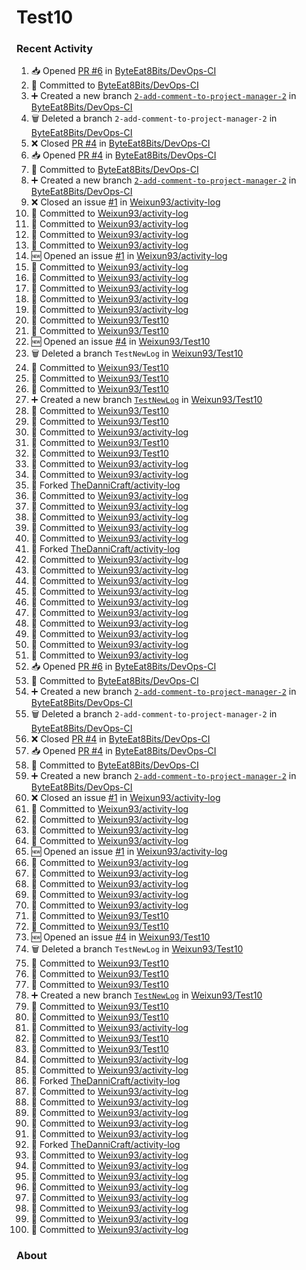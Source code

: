 # Test10

### Recent Activity ###
<!--START_SECTION:activity-->
1. 📥 Opened [PR #6](https://github.com/ByteEat8Bits/DevOps-CI/pull/6) in [ByteEat8Bits/DevOps-CI](https://github.com/ByteEat8Bits/DevOps-CI)
2. 📝 Committed to [ByteEat8Bits/DevOps-CI](https://github.com/ByteEat8Bits/DevOps-CI/commit/2f71d96b084ff6f88660be79d9e12e9e5e6583b2)
3. ➕ Created a new branch [`2-add-comment-to-project-manager-2`](https://github.com/ByteEat8Bits/DevOps-CI/tree/2-add-comment-to-project-manager-2) in [ByteEat8Bits/DevOps-CI](https://github.com/ByteEat8Bits/DevOps-CI)
4. 🗑️ Deleted a branch `2-add-comment-to-project-manager-2` in [ByteEat8Bits/DevOps-CI](https://github.com/ByteEat8Bits/DevOps-CI)
5. ❌ Closed [PR #4](https://github.com/ByteEat8Bits/DevOps-CI/pull/4) in [ByteEat8Bits/DevOps-CI](https://github.com/ByteEat8Bits/DevOps-CI)
6. 📥 Opened [PR #4](https://github.com/ByteEat8Bits/DevOps-CI/pull/4) in [ByteEat8Bits/DevOps-CI](https://github.com/ByteEat8Bits/DevOps-CI)
7. 📝 Committed to [ByteEat8Bits/DevOps-CI](https://github.com/ByteEat8Bits/DevOps-CI/commit/c406bd67747e0b8d7b5aa0e673d96d498bd5ecda)
8. ➕ Created a new branch [`2-add-comment-to-project-manager-2`](https://github.com/ByteEat8Bits/DevOps-CI/tree/2-add-comment-to-project-manager-2) in [ByteEat8Bits/DevOps-CI](https://github.com/ByteEat8Bits/DevOps-CI)
9. ❌ Closed an issue [#1](https://github.com/Weixun93/activity-log/issues/1) in [Weixun93/activity-log](https://github.com/Weixun93/activity-log)
10. 📝 Committed to [Weixun93/activity-log](https://github.com/Weixun93/activity-log/commit/dbab143740edcc48ca0ddfafa67d90a03baa04df)
11. 📝 Committed to [Weixun93/activity-log](https://github.com/Weixun93/activity-log/commit/043418d5a2b63d3c3a159b930651996c87006589)
12. 📝 Committed to [Weixun93/activity-log](https://github.com/Weixun93/activity-log/commit/c165ea923bb1a449db873c3135357e3dc1452434)
13. 📝 Committed to [Weixun93/activity-log](https://github.com/Weixun93/activity-log/commit/594c286f28832d2af156c8842ca248af3fa08c53)
14. 🆕 Opened an issue [#1](https://github.com/Weixun93/activity-log/issues/1) in [Weixun93/activity-log](https://github.com/Weixun93/activity-log)
15. 📝 Committed to [Weixun93/activity-log](https://github.com/Weixun93/activity-log/commit/3eee8f0ad7f9b3b33e55125117dcea493ea06cc6)
16. 📝 Committed to [Weixun93/activity-log](https://github.com/Weixun93/activity-log/commit/b7b5792780378a8d9e0e6002aa563357a34d7dfa)
17. 📝 Committed to [Weixun93/activity-log](https://github.com/Weixun93/activity-log/commit/75a60184649bcfcc15d668f76d12f9959aae0666)
18. 📝 Committed to [Weixun93/activity-log](https://github.com/Weixun93/activity-log/commit/26f1ec8f65b86416f71b90d0f29f68d481750be7)
19. 📝 Committed to [Weixun93/activity-log](https://github.com/Weixun93/activity-log/commit/3f5619bbb6bcc46fd3ee07ebe240af57b4023508)
20. 📝 Committed to [Weixun93/Test10](https://github.com/Weixun93/Test10/commit/8e29c04142e6ee12a2f1b1b0b5267c343c940269)
21. 📝 Committed to [Weixun93/Test10](https://github.com/Weixun93/Test10/commit/63a81d7881212e50f2286923dd8fd1bdc64ae98b)
22. 🆕 Opened an issue [#4](https://github.com/Weixun93/Test10/issues/4) in [Weixun93/Test10](https://github.com/Weixun93/Test10)
23. 🗑️ Deleted a branch `TestNewLog` in [Weixun93/Test10](https://github.com/Weixun93/Test10)
24. 📝 Committed to [Weixun93/Test10](https://github.com/Weixun93/Test10/commit/a52d5d28d639447e64e7dcb0def07dc3ed6bb457)
25. 📝 Committed to [Weixun93/Test10](https://github.com/Weixun93/Test10/commit/a671737e8f3c74063bbb7a01becdc6b298f395e3)
26. 📝 Committed to [Weixun93/Test10](https://github.com/Weixun93/Test10/commit/d7c197e844785088672cfacff49819293b4d3455)
27. ➕ Created a new branch [`TestNewLog`](https://github.com/Weixun93/Test10/tree/TestNewLog) in [Weixun93/Test10](https://github.com/Weixun93/Test10)
28. 📝 Committed to [Weixun93/Test10](https://github.com/Weixun93/Test10/commit/0c136297c257a177ebe23802eed261e89b4b2e01)
29. 📝 Committed to [Weixun93/Test10](https://github.com/Weixun93/Test10/commit/67e4a7a2d2503a632905a2fbe866206fe0ecd80f)
30. 📝 Committed to [Weixun93/activity-log](https://github.com/Weixun93/activity-log/commit/7aef00bf432a5d9bef01a245c08e9f54b670caf8)
31. 📝 Committed to [Weixun93/Test10](https://github.com/Weixun93/Test10/commit/0fb65793ed98b95fcca4bd3590576384acaa9de0)
32. 📝 Committed to [Weixun93/Test10](https://github.com/Weixun93/Test10/commit/14ac2f227d4456f2970eba5b7a558d52d9d3476d)
33. 📝 Committed to [Weixun93/activity-log](https://github.com/Weixun93/activity-log/commit/592211aeab32c18f97b5d6ea32d9844b07e8533b)
34. 📝 Committed to [Weixun93/activity-log](https://github.com/Weixun93/activity-log/commit/6d274064dd209f7483eb3fc2f79ecf0c86893378)
35. 🍴 Forked [TheDanniCraft/activity-log](https://github.com/TheDanniCraft/activity-log)
36. 📝 Committed to [Weixun93/activity-log](https://github.com/Weixun93/activity-log/commit/8d93d8ddbe05a926c793e33fdc4f003e95c96782)
37. 📝 Committed to [Weixun93/activity-log](https://github.com/Weixun93/activity-log/commit/c915ac27ee7bcb0a31c96b9003ba76f6d3188cd3)
38. 📝 Committed to [Weixun93/activity-log](https://github.com/Weixun93/activity-log/commit/413e2c5bfcc290f5643a5bbbd5318844086b0c64)
39. 📝 Committed to [Weixun93/activity-log](https://github.com/Weixun93/activity-log/commit/52a3ab284e7407f1b1166e3f90350d1260044c31)
40. 📝 Committed to [Weixun93/activity-log](https://github.com/Weixun93/activity-log/commit/fd4fa69183e19bc44a7c839aa31b01fc15d1dce7)
41. 🍴 Forked [TheDanniCraft/activity-log](https://github.com/TheDanniCraft/activity-log)
42. 📝 Committed to [Weixun93/activity-log](https://github.com/Weixun93/activity-log/commit/3106dad5684bfa5929e481eb72671c8df2e9ec8c)
43. 📝 Committed to [Weixun93/activity-log](https://github.com/Weixun93/activity-log/commit/f7f688cdc6f9562ffd646ab841550e609aaa5022)
44. 📝 Committed to [Weixun93/activity-log](https://github.com/Weixun93/activity-log/commit/74cd7f19ba9bf67e0d5e78dca625b3e3397528ce)
45. 📝 Committed to [Weixun93/activity-log](https://github.com/Weixun93/activity-log/commit/355337fd8845d7d853769706a5ef7b9218860cfb)
46. 📝 Committed to [Weixun93/activity-log](https://github.com/Weixun93/activity-log/commit/ae7c0661ad4ec1942138a031f1871dad61e8488a)
47. 📝 Committed to [Weixun93/activity-log](https://github.com/Weixun93/activity-log/commit/ab13bdd741ffdabe14231cc327e35877406bd9af)
48. 📝 Committed to [Weixun93/activity-log](https://github.com/Weixun93/activity-log/commit/d8ed5fee1561ad228c4e95899d4b5b920ac3547d)
49. 📝 Committed to [Weixun93/activity-log](https://github.com/Weixun93/activity-log/commit/38cd3e5ccb571aa01fb81c4891daac5b695771fb)
50. 📝 Committed to [Weixun93/activity-log](https://github.com/Weixun93/activity-log/commit/19d2b756064a3b6d37ea2c16cd78f06a8b64b602)
51. 📝 Committed to [Weixun93/activity-log](https://github.com/Weixun93/activity-log/commit/3c9ec04c2c2705bfe556acc6df861068ca916480)
52. 📥 Opened [PR #6](https://github.com/ByteEat8Bits/DevOps-CI/pull/6) in [ByteEat8Bits/DevOps-CI](https://github.com/ByteEat8Bits/DevOps-CI)
53. 📝 Committed to [ByteEat8Bits/DevOps-CI](https://github.com/ByteEat8Bits/DevOps-CI/commit/2f71d96b084ff6f88660be79d9e12e9e5e6583b2)
54. ➕ Created a new branch [`2-add-comment-to-project-manager-2`](https://github.com/ByteEat8Bits/DevOps-CI/tree/2-add-comment-to-project-manager-2) in [ByteEat8Bits/DevOps-CI](https://github.com/ByteEat8Bits/DevOps-CI)
55. 🗑️ Deleted a branch `2-add-comment-to-project-manager-2` in [ByteEat8Bits/DevOps-CI](https://github.com/ByteEat8Bits/DevOps-CI)
56. ❌ Closed [PR #4](https://github.com/ByteEat8Bits/DevOps-CI/pull/4) in [ByteEat8Bits/DevOps-CI](https://github.com/ByteEat8Bits/DevOps-CI)
57. 📥 Opened [PR #4](https://github.com/ByteEat8Bits/DevOps-CI/pull/4) in [ByteEat8Bits/DevOps-CI](https://github.com/ByteEat8Bits/DevOps-CI)
58. 📝 Committed to [ByteEat8Bits/DevOps-CI](https://github.com/ByteEat8Bits/DevOps-CI/commit/c406bd67747e0b8d7b5aa0e673d96d498bd5ecda)
59. ➕ Created a new branch [`2-add-comment-to-project-manager-2`](https://github.com/ByteEat8Bits/DevOps-CI/tree/2-add-comment-to-project-manager-2) in [ByteEat8Bits/DevOps-CI](https://github.com/ByteEat8Bits/DevOps-CI)
60. ❌ Closed an issue [#1](https://github.com/Weixun93/activity-log/issues/1) in [Weixun93/activity-log](https://github.com/Weixun93/activity-log)
61. 📝 Committed to [Weixun93/activity-log](https://github.com/Weixun93/activity-log/commit/dbab143740edcc48ca0ddfafa67d90a03baa04df)
62. 📝 Committed to [Weixun93/activity-log](https://github.com/Weixun93/activity-log/commit/043418d5a2b63d3c3a159b930651996c87006589)
63. 📝 Committed to [Weixun93/activity-log](https://github.com/Weixun93/activity-log/commit/c165ea923bb1a449db873c3135357e3dc1452434)
64. 📝 Committed to [Weixun93/activity-log](https://github.com/Weixun93/activity-log/commit/594c286f28832d2af156c8842ca248af3fa08c53)
65. 🆕 Opened an issue [#1](https://github.com/Weixun93/activity-log/issues/1) in [Weixun93/activity-log](https://github.com/Weixun93/activity-log)
66. 📝 Committed to [Weixun93/activity-log](https://github.com/Weixun93/activity-log/commit/3eee8f0ad7f9b3b33e55125117dcea493ea06cc6)
67. 📝 Committed to [Weixun93/activity-log](https://github.com/Weixun93/activity-log/commit/b7b5792780378a8d9e0e6002aa563357a34d7dfa)
68. 📝 Committed to [Weixun93/activity-log](https://github.com/Weixun93/activity-log/commit/75a60184649bcfcc15d668f76d12f9959aae0666)
69. 📝 Committed to [Weixun93/activity-log](https://github.com/Weixun93/activity-log/commit/26f1ec8f65b86416f71b90d0f29f68d481750be7)
70. 📝 Committed to [Weixun93/activity-log](https://github.com/Weixun93/activity-log/commit/3f5619bbb6bcc46fd3ee07ebe240af57b4023508)
71. 📝 Committed to [Weixun93/Test10](https://github.com/Weixun93/Test10/commit/8e29c04142e6ee12a2f1b1b0b5267c343c940269)
72. 📝 Committed to [Weixun93/Test10](https://github.com/Weixun93/Test10/commit/63a81d7881212e50f2286923dd8fd1bdc64ae98b)
73. 🆕 Opened an issue [#4](https://github.com/Weixun93/Test10/issues/4) in [Weixun93/Test10](https://github.com/Weixun93/Test10)
74. 🗑️ Deleted a branch `TestNewLog` in [Weixun93/Test10](https://github.com/Weixun93/Test10)
75. 📝 Committed to [Weixun93/Test10](https://github.com/Weixun93/Test10/commit/a52d5d28d639447e64e7dcb0def07dc3ed6bb457)
76. 📝 Committed to [Weixun93/Test10](https://github.com/Weixun93/Test10/commit/a671737e8f3c74063bbb7a01becdc6b298f395e3)
77. 📝 Committed to [Weixun93/Test10](https://github.com/Weixun93/Test10/commit/d7c197e844785088672cfacff49819293b4d3455)
78. ➕ Created a new branch [`TestNewLog`](https://github.com/Weixun93/Test10/tree/TestNewLog) in [Weixun93/Test10](https://github.com/Weixun93/Test10)
79. 📝 Committed to [Weixun93/Test10](https://github.com/Weixun93/Test10/commit/0c136297c257a177ebe23802eed261e89b4b2e01)
80. 📝 Committed to [Weixun93/Test10](https://github.com/Weixun93/Test10/commit/67e4a7a2d2503a632905a2fbe866206fe0ecd80f)
81. 📝 Committed to [Weixun93/activity-log](https://github.com/Weixun93/activity-log/commit/7aef00bf432a5d9bef01a245c08e9f54b670caf8)
82. 📝 Committed to [Weixun93/Test10](https://github.com/Weixun93/Test10/commit/0fb65793ed98b95fcca4bd3590576384acaa9de0)
83. 📝 Committed to [Weixun93/Test10](https://github.com/Weixun93/Test10/commit/14ac2f227d4456f2970eba5b7a558d52d9d3476d)
84. 📝 Committed to [Weixun93/activity-log](https://github.com/Weixun93/activity-log/commit/592211aeab32c18f97b5d6ea32d9844b07e8533b)
85. 📝 Committed to [Weixun93/activity-log](https://github.com/Weixun93/activity-log/commit/6d274064dd209f7483eb3fc2f79ecf0c86893378)
86. 🍴 Forked [TheDanniCraft/activity-log](https://github.com/TheDanniCraft/activity-log)
87. 📝 Committed to [Weixun93/activity-log](https://github.com/Weixun93/activity-log/commit/8d93d8ddbe05a926c793e33fdc4f003e95c96782)
88. 📝 Committed to [Weixun93/activity-log](https://github.com/Weixun93/activity-log/commit/c915ac27ee7bcb0a31c96b9003ba76f6d3188cd3)
89. 📝 Committed to [Weixun93/activity-log](https://github.com/Weixun93/activity-log/commit/413e2c5bfcc290f5643a5bbbd5318844086b0c64)
90. 📝 Committed to [Weixun93/activity-log](https://github.com/Weixun93/activity-log/commit/52a3ab284e7407f1b1166e3f90350d1260044c31)
91. 📝 Committed to [Weixun93/activity-log](https://github.com/Weixun93/activity-log/commit/fd4fa69183e19bc44a7c839aa31b01fc15d1dce7)
92. 🍴 Forked [TheDanniCraft/activity-log](https://github.com/TheDanniCraft/activity-log)
93. 📝 Committed to [Weixun93/activity-log](https://github.com/Weixun93/activity-log/commit/3106dad5684bfa5929e481eb72671c8df2e9ec8c)
94. 📝 Committed to [Weixun93/activity-log](https://github.com/Weixun93/activity-log/commit/f7f688cdc6f9562ffd646ab841550e609aaa5022)
95. 📝 Committed to [Weixun93/activity-log](https://github.com/Weixun93/activity-log/commit/74cd7f19ba9bf67e0d5e78dca625b3e3397528ce)
96. 📝 Committed to [Weixun93/activity-log](https://github.com/Weixun93/activity-log/commit/355337fd8845d7d853769706a5ef7b9218860cfb)
97. 📝 Committed to [Weixun93/activity-log](https://github.com/Weixun93/activity-log/commit/ae7c0661ad4ec1942138a031f1871dad61e8488a)
98. 📝 Committed to [Weixun93/activity-log](https://github.com/Weixun93/activity-log/commit/ab13bdd741ffdabe14231cc327e35877406bd9af)
99. 📝 Committed to [Weixun93/activity-log](https://github.com/Weixun93/activity-log/commit/d8ed5fee1561ad228c4e95899d4b5b920ac3547d)
100. 📝 Committed to [Weixun93/activity-log](https://github.com/Weixun93/activity-log/commit/38cd3e5ccb571aa01fb81c4891daac5b695771fb)
<!--END_SECTION:activity-->

### About ###
